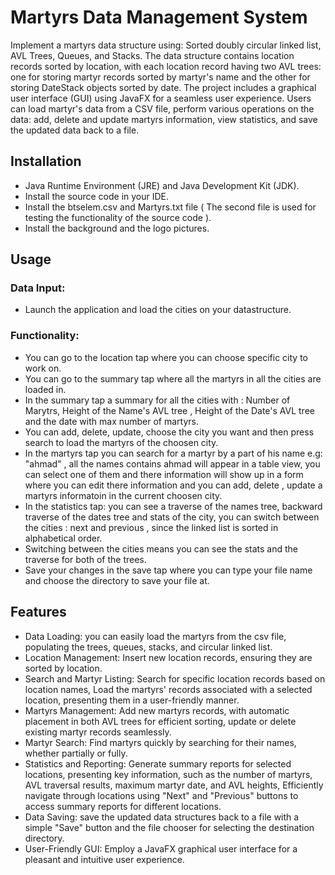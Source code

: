# Martyrs Data Management System

Implement a martyrs data structure using: Sorted doubly circular linked list, AVL Trees, Queues, and Stacks. The data structure contains location records sorted by location, with each location record having two AVL trees: one for storing martyr records sorted by martyr's name and the other for storing DateStack objects sorted by date. The project includes a graphical user interface (GUI) using JavaFX for a seamless user experience. Users can load martyr's data from a CSV file, perform various operations on the data: add, delete and update martyrs information, view statistics, and save the updated data back to a file.

## Installation

- Java Runtime Environment (JRE) and Java Development Kit (JDK).
- Install the source code in your IDE.
- Install the btselem.csv and Martyrs.txt file ( The second file is used for testing the functionality of the source code ).
- Install the background and the logo pictures.

## Usage

### Data Input:
- Launch the application and load the cities on your datastructure.
### Functionality:
- You can go to the location tap where you can choose specific city to work on.
- You can go to the summary tap where all the martyrs in all the cities are loaded in.
- In the summary tap a summary for all the cities with : Number of Marytrs, Height of the Name's AVL tree , Height of the Date's AVL tree and the date with max number of martyrs.
- You can add, delete, update, choose the city you want and then press search to load the martyrs of the choosen city.
- In the martyrs tap you can search for a martyr by a part of his name e.g: "ahmad" , all the names contains ahmad will appear in a table view, you can select one of them and there information will show up in a form where you can edit there information and you can add, delete , update a martyrs informatoin in the current choosen city.
- In the statistics tap: you can see a traverse of the names tree, backward traverse of the dates tree and stats of the city, you can switch between the cities : next and previous , since the linked list is sorted in alphabetical order.
- Switching between the cities means you can see the stats and the traverse for both of the trees.
- Save your changes in the save tap where you can type your file name and choose the directory to save your file at.

## Features

- Data Loading: you can easily load the martyrs from the csv file, populating the trees, queues, stacks, and circular linked list.
- Location Management: Insert new location records, ensuring they are sorted by location.
- Search and Martyr Listing: Search for specific location records based on location names, Load the martyrs' records associated with a selected location, presenting them in a user-friendly manner.
- Martyrs Management: Add new martyrs records, with automatic placement in both AVL trees for efficient sorting, update or delete existing martyr records seamlessly.
- Martyr Search: Find martyrs quickly by searching for their names, whether partially or fully.
- Statistics and Reporting: Generate summary reports for selected locations, presenting key information, such as the number of martyrs, AVL traversal results, maximum martyr date, and AVL heights, Efficiently navigate through locations using "Next" and "Previous" buttons to access summary reports for different locations.
- Data Saving: save the updated data structures back to a file with a simple "Save" button and the file chooser for selecting the destination directory.
- User-Friendly GUI: Employ a JavaFX graphical user interface for a pleasant and intuitive user experience.

